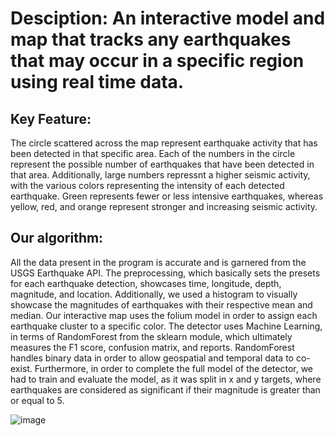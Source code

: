 # Desciption: An interactive model and map that tracks any earthquakes that may occur in a specific region using real time data.

## Key Feature:
The circle scattered across the map represent earthquake activity that has been detected in that specific area. Each of the numbers in the circle represent the possible number of earthquakes that have been detected in that area. Additionally, large numbers repressnt a higher seismic activity, with the various colors representing the intensity of each detected earthquake. Green represents fewer or less intensive earthquakes, whereas yellow, red, and orange represent stronger and increasing seismic activity.

## Our algorithm:
All the data present in the program is accurate and is garnered from the USGS Earthquake API. The preprocessing, which basically sets the presets for each earthquake detection, showcases time, longitude, depth, magnitude, and location. Additionally, we used a histogram to visually showcase the magnitudes of earthquakes with their respective mean and median. Our interactive map uses the folium model in order to assign each earthquake cluster to a specific color. 
The detector uses Machine Learning, in terms of RandomForest from the sklearn module, which ultimately measures the F1 score, confusion matrix, and reports. RandomForest handles binary data in order to allow geospatial and temporal data to co-exist. Furthermore, in order to complete the full model of the detector, we had to train and evaluate the model, as it was split in x and y targets, where earthquakes are considered as significant if their magnitude is greater than or equal to 5.

![image](https://github.com/user-attachments/assets/7dbaf844-1a82-4622-9e0d-b14bfeb85bc5)


